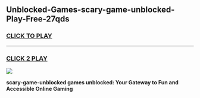 
## Unblocked-Games-scary-game-unblocked-Play-Free-27qds
<h3>
<a href="https://premium76.site?title=scary-game-unblocked&ref=10A">CLICK TO PLAY</a></h3>
<hr>

<h3>
<a href="https://premium76.site?title=scary-game-unblocked&ref=10A">CLICK 2 PLAY</a>
  
</h3>

<a href="https://premium76.site?title=scary-game-unblocked&ref=10A"><img src="https://clearcache.store/games.png"></a>


**scary-game-unblocked games unblocked: Your Gateway to Fun and Accessible Online Gaming**
